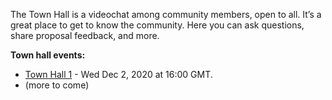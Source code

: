 
The Town Hall is a videochat among community members, open to all. It’s a great place to get to know the community. Here you can ask questions, share proposal feedback, and more.

**Town hall events:**
* [Town Hall 1](Town-Hall-1) - Wed Dec 2, 2020 at 16:00 GMT.
* (more to come)

###

###
